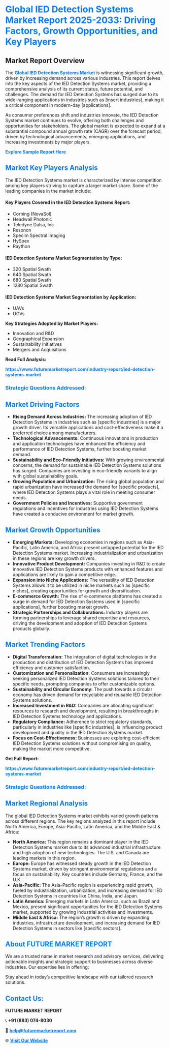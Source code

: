 <h1 style="color: #007BFF;">Global IED Detection Systems Market Report 2025-2033: Driving Factors, Growth Opportunities, and Key Players</h1>

<section id="overview">
<h2>Market Report Overview</h2>
<p>The <a href="https://www.futuremarketreport.com/industry-report/ied-detection-systems-market" style="color: #007BFF; text-decoration: none;"><strong>Global IED Detection Systems Market</strong></a> is witnessing significant growth, driven by increasing demand across various industries. This report delves into the key aspects of the IED Detection Systems market, providing a comprehensive analysis of its current status, future potential, and challenges. The demand for IED Detection Systems has surged due to its wide-ranging applications in industries such as [insert industries], making it a critical component in modern-day [applications].</p>
<p>As consumer preferences shift and industries innovate, the IED Detection Systems market continues to evolve, offering both challenges and opportunities for stakeholders. The global market is expected to expand at a substantial compound annual growth rate (CAGR) over the forecast period, driven by technological advancements, emerging applications, and increasing investments by major players.</p>
</section>

<section id="overview">
<p><a href="https://www.futuremarketreport.com/request-sample/reportId=32404" style="color: #007BFF; text-decoration: none;"><strong>Explore Sample Report Here</strong></a></p>
</section>

<section id="key-players">
<h2 style="color: #007BFF;">Market Key Players Analysis</h2>
<p>The IED Detection Systems market is characterized by intense competition among key players striving to capture a larger market share. Some of the leading companies in the market include:</p>
<h4>Key Players Covered in the IED Detection Systems Report:</h4>
<ul><li>Corning (NovaSol)</li><li>Headwall Photonic</li><li>Teledyne Dalsa, Inc</li><li>Resonon</li><li>Specim Spectral Imaging</li><li>HySpex</li><li>Raython</li></ul>
<h4>IED Detection Systems Market Segmentation by Type:</h4>
<ul><li>320 Spatial Swath</li><li>640 Spatial Swath</li><li>680 Spatial Swath</li><li>1280 Spatial Swath</li></ul>

<h4>IED Detection Systems Market Segmentation by Application:</h4>
<ul><li>UAVs</li><li>UGVs</li></ul>
<p><strong>Key Strategies Adopted by Market Players:</strong></p>
<ul>
<li>Innovation and R&D</li>
<li>Geographical Expansion</li>
<li>Sustainability Initiatives</li>
<li>Mergers and Acquisitions</li>
</ul>
</section>

<section>
<p><strong>Read Full Analysis: </strong></p><a href="https://www.futuremarketreport.com/industry-report/ied-detection-systems-market" style="color: #007BFF; text-decoration: none;"><strong>https://www.futuremarketreport.com/industry-report/ied-detection-systems-market</strong></a>
<h3 style="color: #007BFF;">Strategic Questions Addressed:</h3>
</section>

<section id="driving-factors">
<h2 style="color: #007BFF;">Market Driving Factors</h2>
<ul>
<li><strong>Rising Demand Across Industries:</strong> The increasing adoption of IED Detection Systems in industries such as [specific industries] is a major growth driver. Its versatile applications and cost-effectiveness make it a preferred choice among manufacturers.</li>
<li><strong>Technological Advancements:</strong> Continuous innovations in production and application technologies have enhanced the efficiency and performance of IED Detection Systems, further boosting market demand.</li>
<li><strong>Sustainability and Eco-Friendly Initiatives:</strong> With growing environmental concerns, the demand for sustainable IED Detection Systems solutions has surged. Companies are investing in eco-friendly variants to align with global sustainability goals.</li>
<li><strong>Growing Population and Urbanization:</strong> The rising global population and rapid urbanization have increased the demand for [specific products], where IED Detection Systems plays a vital role in meeting consumer needs.</li>
<li><strong>Government Policies and Incentives:</strong> Supportive government regulations and incentives for industries using IED Detection Systems have created a conducive environment for market growth.</li>
</ul>
</section>

<section id="growth-opportunities">
<h2 style="color: #007BFF;">Market Growth Opportunities</h2>
<ul>
<li><strong>Emerging Markets:</strong> Developing economies in regions such as Asia-Pacific, Latin America, and Africa present untapped potential for the IED Detection Systems market. Increasing industrialization and urbanization in these regions are key growth drivers.</li>
<li><strong>Innovative Product Development:</strong> Companies investing in R&D to create innovative IED Detection Systems products with enhanced features and applications are likely to gain a competitive edge.</li>
<li><strong>Expansion into Niche Applications:</strong> The versatility of IED Detection Systems allows it to be utilized in niche markets such as [specific niches], creating opportunities for growth and diversification.</li>
<li><strong>E-commerce Growth:</strong> The rise of e-commerce platforms has created a surge in demand for IED Detection Systems used in [specific applications], further boosting market growth.</li>
<li><strong>Strategic Partnerships and Collaborations:</strong> Industry players are forming partnerships to leverage shared expertise and resources, driving the development and adoption of IED Detection Systems products globally.</li>
</ul>
</section>

<section id="trending-factors">
<h2 style="color: #007BFF;">Market Trending Factors</h2>
<ul>
<li><strong>Digital Transformation:</strong> The integration of digital technologies in the production and distribution of IED Detection Systems has improved efficiency and customer satisfaction.</li>
<li><strong>Customization and Personalization:</strong> Consumers are increasingly seeking personalized IED Detection Systems solutions tailored to their specific needs, prompting companies to offer customizable options.</li>
<li><strong>Sustainability and Circular Economy:</strong> The push towards a circular economy has driven demand for recyclable and reusable IED Detection Systems solutions.</li>
<li><strong>Increased Investment in R&D:</strong> Companies are allocating significant resources to research and development, resulting in breakthroughs in IED Detection Systems technology and applications.</li>
<li><strong>Regulatory Compliance:</strong> Adherence to strict regulatory standards, particularly in industries like [specific industries], is influencing product development and quality in the IED Detection Systems market.</li>
<li><strong>Focus on Cost-Effectiveness:</strong> Businesses are exploring cost-efficient IED Detection Systems solutions without compromising on quality, making the market more competitive.</li>
</ul>
</section>

<section>
<p><strong>Get Full Report: </strong></p><a href="https://www.futuremarketreport.com/industry-report/ied-detection-systems-market" style="color: #007BFF; text-decoration: none;"><strong>https://www.futuremarketreport.com/industry-report/ied-detection-systems-market</strong></a>
<h3 style="color: #007BFF;">Strategic Questions Addressed:</h3>
</section>


<section id="regional-analysis">
<h2 style="color: #007BFF;">Market Regional Analysis</h2>
<p>The global IED Detection Systems market exhibits varied growth patterns across different regions. The key regions analyzed in this report include North America, Europe, Asia-Pacific, Latin America, and the Middle East & Africa:</p>
<ul>
<li><strong>North America:</strong> This region remains a dominant player in the IED Detection Systems market due to its advanced industrial infrastructure and high adoption of new technologies. The U.S. and Canada are leading markets in this region.</li>
<li><strong>Europe:</strong> Europe has witnessed steady growth in the IED Detection Systems market, driven by stringent environmental regulations and a focus on sustainability. Key countries include Germany, France, and the U.K.</li>
<li><strong>Asia-Pacific:</strong> The Asia-Pacific region is experiencing rapid growth, fueled by industrialization, urbanization, and increasing demand for IED Detection Systems in countries like China, India, and Japan.</li>
<li><strong>Latin America:</strong> Emerging markets in Latin America, such as Brazil and Mexico, present significant opportunities for the IED Detection Systems market, supported by growing industrial activities and investments.</li>
<li><strong>Middle East & Africa:</strong> The region’s growth is driven by expanding industries, infrastructure development, and increasing demand for IED Detection Systems in sectors like [specific sectors].</li>
</ul>
</section>

<footer>
<h2 style="color: #007BFF;">About FUTURE MARKET REPORT</h2>
<p>We are a trusted name in market research and advisory services, delivering actionable insights and strategic support to businesses across diverse industries. Our expertise lies in offering:</p>

<p>Stay ahead in today’s competitive landscape with our tailored research solutions.</p>

<h2 style="color: #007BFF;">Contact Us:</h2>
<p><strong>FUTURE MARKET REPORT</strong></p>
<p>📞 <strong>+91 (883) 074-8030</strong></p>
<p>📧 <strong><a href="mailto:help@futuremarketreport.com" style="color: #007BFF;">help@futuremarketreport.com</a></strong></p>
<p>🌐 <strong><a href="https://www.futuremarketreport.com/" style="color: #007BFF;">Visit Our Website</a></strong></p>
</footer>